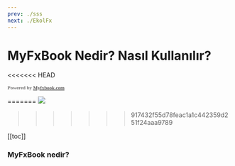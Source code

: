 ```yaml
---
prev: ./sss
next: ./EkolFx
---
```


# MyFxBook Nedir? Nasıl Kullanılır?

<<<<<<< HEAD
<!-- myfxbook.com browser widget - Start -->
<div><script class="powered" type="text/javascript" src="https://widgets.myfxbook.com/scripts/fxBrowser.js?oid=3941362"></script>
<div style="color: #706f6f;font-weight: bold;font-size: 11px;font-family: Tahoma;">Powered by <a href="https://www.myfxbook.com"class="myfxbookLink" ><b style="color: #575454;">Myfxbook.com</b></a></div>
<script type="text/javascript">showBrowserWidget()</script></div>
<!-- myfxbook.com browser widget - End -->
                        
=======
<a href="https://www.myfxbook.com/statements/3941362/statement.html"><img  border="0" src="https://widgets.myfxbook.com/widgets/3941362/large.jpg"/></a>                        
>>>>>>> 917432f55d78feac1a1c442359d251f24aaa9789

[[toc]]



### MyFxBook nedir?

